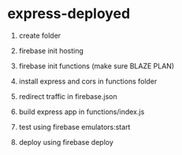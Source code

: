 # express-deployed
1. create folder

2. firebase init hosting

3. firebase init functions (make sure BLAZE PLAN)

4. install express and cors in functions folder

5. redirect traffic in firebase.json

6. build express app in functions/index.js

7. test using firebase emulators:start

8. deploy using firebase deploy